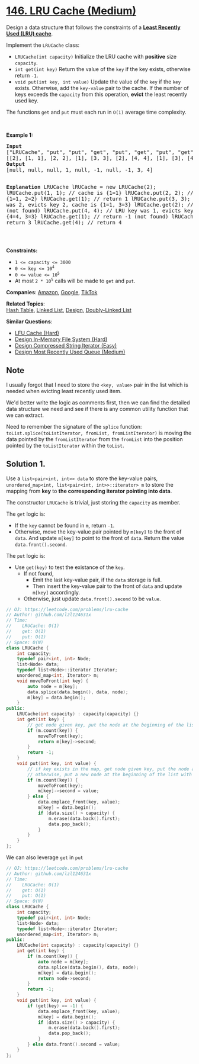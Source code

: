 # [146. LRU Cache (Medium)](https://leetcode.com/problems/lru-cache)

<p>Design a data structure that follows the constraints of a <strong><a href="https://en.wikipedia.org/wiki/Cache_replacement_policies#LRU" target="_blank">Least Recently Used (LRU) cache</a></strong>.</p>
<p>Implement the <code>LRUCache</code> class:</p>
<ul>
	<li><code>LRUCache(int capacity)</code> Initialize the LRU cache with <strong>positive</strong> size <code>capacity</code>.</li>
	<li><code>int get(int key)</code> Return the value of the <code>key</code> if the key exists, otherwise return <code>-1</code>.</li>
	<li><code>void put(int key, int value)</code> Update the value of the <code>key</code> if the <code>key</code> exists. Otherwise, add the <code>key-value</code> pair to the cache. If the number of keys exceeds the <code>capacity</code> from this operation, <strong>evict</strong> the least recently used key.</li>
</ul>
<p>The functions <code>get</code> and <code>put</code> must each run in <code>O(1)</code> average time complexity.</p>
<p>&nbsp;</p>
<p><strong class="example">Example 1:</strong></p>
<pre><strong>Input</strong>
["LRUCache", "put", "put", "get", "put", "get", "put", "get", "get", "get"]
[[2], [1, 1], [2, 2], [1], [3, 3], [2], [4, 4], [1], [3], [4]]
<strong>Output</strong>
[null, null, null, 1, null, -1, null, -1, 3, 4]

<strong>Explanation</strong>
LRUCache lRUCache = new LRUCache(2);
lRUCache.put(1, 1); // cache is {1=1}
lRUCache.put(2, 2); // cache is {1=1, 2=2}
lRUCache.get(1);    // return 1
lRUCache.put(3, 3); // LRU key was 2, evicts key 2, cache is {1=1, 3=3}
lRUCache.get(2);    // returns -1 (not found)
lRUCache.put(4, 4); // LRU key was 1, evicts key 1, cache is {4=4, 3=3}
lRUCache.get(1);    // return -1 (not found)
lRUCache.get(3);    // return 3
lRUCache.get(4);    // return 4
</pre>
<p>&nbsp;</p>
<p><strong>Constraints:</strong></p>
<ul>
	<li><code>1 &lt;= capacity &lt;= 3000</code></li>
	<li><code>0 &lt;= key &lt;= 10<sup>4</sup></code></li>
	<li><code>0 &lt;= value &lt;= 10<sup>5</sup></code></li>
	<li>At most <code>2 * 10<sup>5</sup></code> calls will be made to <code>get</code> and <code>put</code>.</li>
</ul>

**Companies**:
[Amazon](https://leetcode.com/company/amazon), [Google](https://leetcode.com/company/google), [TikTok](https://leetcode.com/company/tiktok)

**Related Topics**:  
[Hash Table](https://leetcode.com/tag/hash-table/), [Linked List](https://leetcode.com/tag/linked-list/), [Design](https://leetcode.com/tag/design/), [Doubly-Linked List](https://leetcode.com/tag/doubly-linked-list/)

**Similar Questions**:
* [LFU Cache (Hard)](https://leetcode.com/problems/lfu-cache/)
* [Design In-Memory File System (Hard)](https://leetcode.com/problems/design-in-memory-file-system/)
* [Design Compressed String Iterator (Easy)](https://leetcode.com/problems/design-compressed-string-iterator/)
* [Design Most Recently Used Queue (Medium)](https://leetcode.com/problems/design-most-recently-used-queue/)


## Note

I usually forgot that I need to store the `<key, value>` pair in the list which is needed when evicting least recently used item.

We'd better write the logic as comments first, then we can find the detailed data structure we need and see if there is any common utility function that we can extract.

Need to remember the signature of the `splice` function: `toList.splice(toListIterator, fromList, fromListIterator)` is moving the data pointed by the `fromListIterator` from the `fromList` into the position pointed by the `toListIterator` within the `toList`.

## Solution 1.

Use a `list<pair<int, int>> data` to store the key-value pairs, `unordered_map<int, list<pair<int, int>>::iterator> m` to store the mapping from **key** to **the corresponding iterator pointing into data**.

The constructor `LRUCache` is trivial, just storing the `capacity` as member.

The `get` logic is:
* If the `key` cannot be found in `m`, return `-1`.
* Otherwise, move the key-value pair pointed by `m[key]` to the front of `data`. And update `m[key]` to point to the front of `data`. Return the value `data.front().second`.

The `put` logic is:
* Use `get(key)` to test the existance of the `key`.
    * If not found,
        - Emit the last key-value pair, if the `data` storage is full.
        - Then insert the key-value pair to the front of `data` and update `m[key]` accordingly.
    * Otherwise, just update `data.front().second` to be `value`.

```cpp
// OJ: https://leetcode.com/problems/lru-cache
// Author: github.com/lzl124631x
// Time:
//    LRUCache: O(1)
//    get: O(1)
//    put: O(1)
// Space: O(N)
class LRUCache {
    int capacity;
    typedef pair<int, int> Node;
    list<Node> data;
    typedef list<Node>::iterator Iterator;
    unordered_map<int, Iterator> m;
    void moveToFront(int key) {
        auto node = m[key];
        data.splice(data.begin(), data, node);
        m[key] = data.begin();
    }
public:
    LRUCache(int capacity) : capacity(capacity) {}
    int get(int key) {
        // get node given key, put the node at the beginning of the list, return the value in the node
        if (m.count(key)) {
            moveToFront(key);
            return m[key]->second;
        }
        return -1;
    }
    void put(int key, int value) {
        // if key exists in the map, get node given key, put the node at the beginning of the list and update the value in the node
        // otherwise, put a new node at the beginning of the list with the <key, value> and update the map. If capacity exceeded, remove the last node from the list and map.
        if (m.count(key)) {
            moveToFront(key);
            m[key]->second = value;
        } else {
            data.emplace_front(key, value);
            m[key] = data.begin();
            if (data.size() > capacity) {
                m.erase(data.back().first);
                data.pop_back();
            }
        }
    }
};
```

We can also leverage `get` in `put`

```cpp
// OJ: https://leetcode.com/problems/lru-cache
// Author: github.com/lzl124631x
// Time:
//    LRUCache: O(1)
//    get: O(1)
//    put: O(1)
// Space: O(N)
class LRUCache {
    int capacity;
    typedef pair<int, int> Node;
    list<Node> data;
    typedef list<Node>::iterator Iterator;
    unordered_map<int, Iterator> m;
public:
    LRUCache(int capacity) : capacity(capacity) {}
    int get(int key) {
        if (m.count(key)) {
            auto node = m[key];
            data.splice(data.begin(), data, node);
            m[key] = data.begin();
            return node->second;
        }
        return -1;
    }
    void put(int key, int value) {
        if (get(key) == -1) {
            data.emplace_front(key, value);
            m[key] = data.begin();
            if (data.size() > capacity) {
                m.erase(data.back().first);
                data.pop_back();
            }
        } else data.front().second = value;
    }
};
```